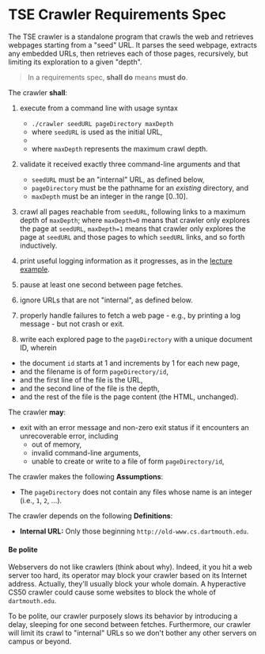 # TSE Crawler Requirements Spec

The TSE crawler is a standalone program that crawls the web and retrieves webpages starting from a "seed" URL.
It parses the seed webpage, extracts any embedded URLs, then retrieves each of those pages, recursively, but limiting its exploration to a given "depth".

> In a requirements spec, **shall do** means **must do**.

The crawler **shall**:

 1. execute from a command line with usage syntax
    * `./crawler seedURL pageDirectory maxDepth`
    * where `seedURL` is used as the initial URL,
    * 
    * where `maxDepth` represents the maximum crawl depth.

 2. validate it received exactly three command-line arguments and that
    * `seedURL` must be an "internal" URL, as defined below,
    * `pageDirectory` must be the pathname for an *existing* directory, and
    * `maxDepth` must be an integer in the range [0..10].

 2. crawl all pages reachable from `seedURL`, following  links to a maximum depth of `maxDepth`; where `maxDepth=0` means that crawler only explores the page at `seedURL`, `maxDepth=1` means that crawler only explores the page at `seedURL` and those pages to which `seedURL` links, and so forth inductively.

 3. print useful logging information as it progresses, as in the [lecture example]({{site.lectures}}/crawler).

 3. pause at least one second between page fetches.

 3. ignore URLs that are not "internal", as defined below.

 4. properly handle failures to fetch a web page - e.g., by printing a log message - but not crash or exit.

 4. write each explored page to the `pageDirectory` with a unique document ID, wherein

   * the document `id` starts at 1 and increments by 1 for each new page,
   * and the filename is of form `pageDirectory/id`,
   * and the first line of the file is the URL,
   * and the second line of the file is the depth,
   * and the rest of the file is the page content (the HTML, unchanged).

The crawler **may**:

* exit with an error message and non-zero exit status if it encounters an unrecoverable error, including
	* out of memory,
	* invalid command-line arguments,
	* unable to create or write to a file of form `pageDirectory/id`,

The crawler makes the following **Assumptions**:

* The `pageDirectory` does not contain any files whose name is an integer (i.e., `1`, `2`, ...).

The crawler depends on the following **Definitions**:

* **Internal URL:** Only those beginning `http://old-www.cs.dartmouth.edu`.


#### Be polite

Webservers do not like crawlers (think about why).
Indeed, it you hit a web server too hard, its operator may block your crawler based on its Internet address.
Actually, they'll usually block your whole domain.
A hyperactive CS50 crawler could cause some websites to block the whole of `dartmouth.edu`.

To be polite, our crawler purposely slows its behavior by introducing a delay, sleeping for one second between fetches.
Furthermore, our crawler will limit its crawl to "internal" URLs so we don't bother any other servers on campus or beyond.
